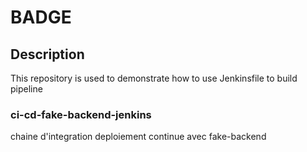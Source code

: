 # BADGE

## Description

This repository is used to demonstrate how to use Jenkinsfile to build pipeline

### ci-cd-fake-backend-jenkins
chaine d'integration deploiement continue avec fake-backend
